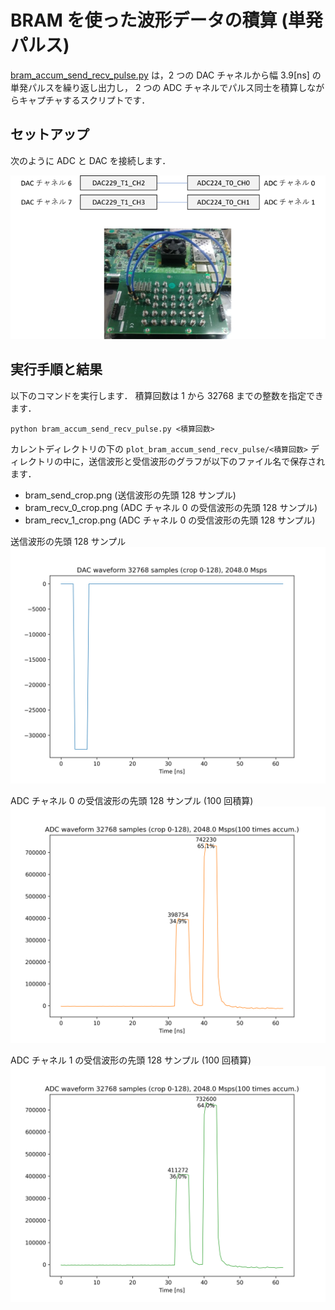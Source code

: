 # BRAM を使った波形データの積算 (単発パルス)

[bram_accum_send_recv_pulse.py](./bram_accum_send_recv_pulse.py) は，2 つの DAC チャネルから幅 3.9[ns] の単発パルスを繰り返し出力し，
2 つの ADC チャネルでパルス同士を積算しながらキャプチャするスクリプトです．

## セットアップ

次のように ADC と DAC を接続します．  

![セットアップ](./../../docs/images/dac_adc_setup-2.png)

## 実行手順と結果

以下のコマンドを実行します．
積算回数は 1 から 32768 までの整数を指定できます．

```
python bram_accum_send_recv_pulse.py <積算回数>
```

カレントディレクトリの下の `plot_bram_accum_send_recv_pulse/<積算回数>` ディレクトリの中に，送信波形と受信波形のグラフが以下のファイル名で保存されます．
- bram_send_crop.png (送信波形の先頭 128 サンプル)
- bram_recv_0_crop.png (ADC チャネル 0 の受信波形の先頭 128 サンプル)
- bram_recv_1_crop.png (ADC チャネル 0 の受信波形の先頭 128 サンプル)

送信波形の先頭 128 サンプル  
![送信波形の先頭 128 サンプル](images/bram_send_crop.png)

ADC チャネル 0 の受信波形の先頭 128 サンプル (100 回積算)  
![ADC チャネル 0 の受信波形の先頭 128 サンプル](images/bram_recv_0_crop.png)

ADC チャネル 1 の受信波形の先頭 128 サンプル (100 回積算)  
![ADC チャネル 1 の受信波形の先頭 128 サンプル](images/bram_recv_1_crop.png)

